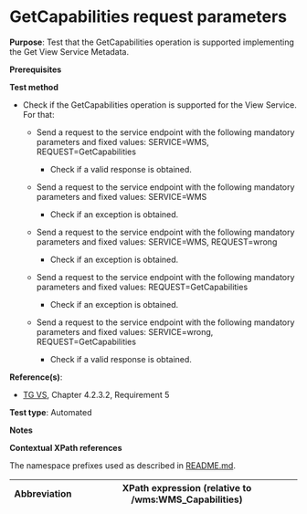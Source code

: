 # GetCapabilities request parameters

**Purpose**: Test that the GetCapabilities operation is supported implementing the Get View Service Metadata.

**Prerequisites**

**Test method**

* Check if the GetCapabilities operation is supported for the View Service. For that:

  * Send a request to the service endpoint with the following mandatory parameters and fixed values: SERVICE=WMS, REQUEST=GetCapabilities

    * Check if a valid response is obtained.

  * Send a request to the service endpoint with the following mandatory parameters and fixed values: SERVICE=WMS

    * Check if an exception is obtained.

  * Send a request to the service endpoint with the following mandatory parameters and fixed values: SERVICE=WMS, REQUEST=wrong

    * Check if an exception is obtained.

  * Send a request to the service endpoint with the following mandatory parameters and fixed values: REQUEST=GetCapabilities

    * Check if an exception is obtained.

  * Send a request to the service endpoint with the following mandatory parameters and fixed values: SERVICE=wrong, REQUEST=GetCapabilities

    * Check if a valid response is obtained.

**Reference(s)**:
* [TG VS](./README.md#ref_TG_VS), Chapter 4.2.3.2, Requirement 5

**Test type**: Automated

**Notes**

**Contextual XPath references**

The namespace prefixes used as described in [README.md](./README.md#namespaces).

Abbreviation                                               |  XPath expression (relative to /wms:WMS_Capabilities)
---------------------------------------------------------- | -------------------------------------------------------------------------

